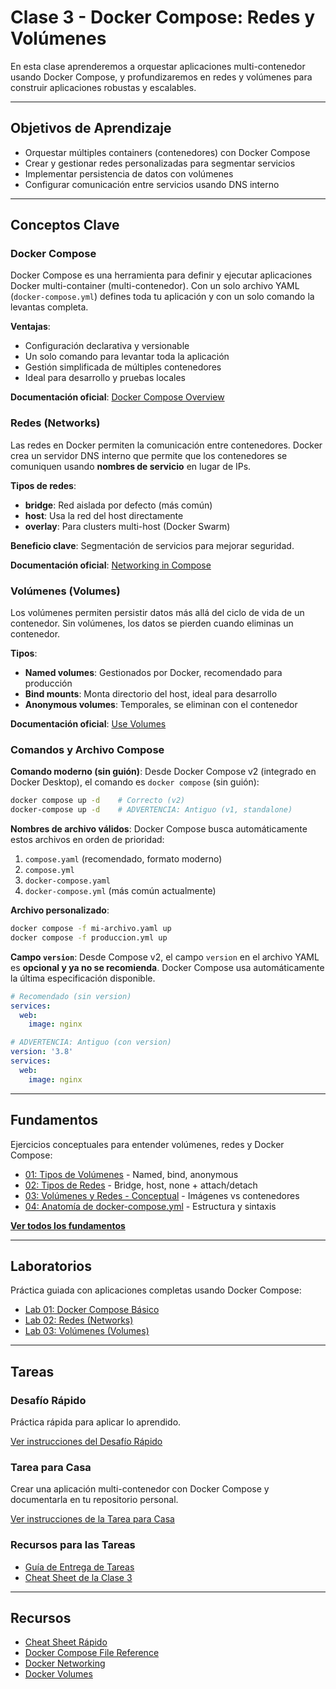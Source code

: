 # Clase 3 - Docker Compose: Redes y Volúmenes

En esta clase aprenderemos a orquestar aplicaciones multi-contenedor usando Docker Compose, y profundizaremos en redes y volúmenes para construir aplicaciones robustas y escalables.

---

## Objetivos de Aprendizaje

- Orquestar múltiples containers (contenedores) con Docker Compose
- Crear y gestionar redes personalizadas para segmentar servicios
- Implementar persistencia de datos con volúmenes
- Configurar comunicación entre servicios usando DNS interno

---

## Conceptos Clave

### Docker Compose

Docker Compose es una herramienta para definir y ejecutar aplicaciones Docker multi-container (multi-contenedor). Con un solo archivo YAML (`docker-compose.yml`) defines toda tu aplicación y con un solo comando la levantas completa.

**Ventajas**:
- Configuración declarativa y versionable
- Un solo comando para levantar toda la aplicación
- Gestión simplificada de múltiples contenedores
- Ideal para desarrollo y pruebas locales

**Documentación oficial**: [Docker Compose Overview](https://docs.docker.com/compose/)

### Redes (Networks)

Las redes en Docker permiten la comunicación entre contenedores. Docker crea un servidor DNS interno que permite que los contenedores se comuniquen usando **nombres de servicio** en lugar de IPs.

**Tipos de redes**:
- **bridge**: Red aislada por defecto (más común)
- **host**: Usa la red del host directamente
- **overlay**: Para clusters multi-host (Docker Swarm)

**Beneficio clave**: Segmentación de servicios para mejorar seguridad.

**Documentación oficial**: [Networking in Compose](https://docs.docker.com/compose/networking/)

### Volúmenes (Volumes)

Los volúmenes permiten persistir datos más allá del ciclo de vida de un contenedor. Sin volúmenes, los datos se pierden cuando eliminas un contenedor.

**Tipos**:
- **Named volumes**: Gestionados por Docker, recomendado para producción
- **Bind mounts**: Monta directorio del host, ideal para desarrollo
- **Anonymous volumes**: Temporales, se eliminan con el contenedor

**Documentación oficial**: [Use Volumes](https://docs.docker.com/storage/volumes/)

### Comandos y Archivo Compose

**Comando moderno (sin guión)**:
Desde Docker Compose v2 (integrado en Docker Desktop), el comando es `docker compose` (sin guión):

```bash
docker compose up -d    # Correcto (v2)
docker-compose up -d    # ADVERTENCIA: Antiguo (v1, standalone)
```

**Nombres de archivo válidos**:
Docker Compose busca automáticamente estos archivos en orden de prioridad:

1. `compose.yaml` (recomendado, formato moderno)
2. `compose.yml`
3. `docker-compose.yaml`
4. `docker-compose.yml` (más común actualmente)

**Archivo personalizado**:
```bash
docker compose -f mi-archivo.yaml up
docker compose -f produccion.yml up
```

**Campo `version`**:
Desde Compose v2, el campo `version` en el archivo YAML es **opcional y ya no se recomienda**. Docker Compose usa automáticamente la última especificación disponible.

```yaml
# Recomendado (sin version)
services:
  web:
    image: nginx

# ADVERTENCIA: Antiguo (con version)
version: '3.8'
services:
  web:
    image: nginx
```

---

## Fundamentos

Ejercicios conceptuales para entender volúmenes, redes y Docker Compose:

- [01: Tipos de Volúmenes](demos/01-tipos-volumenes/) - Named, bind, anonymous
- [02: Tipos de Redes](demos/02-tipos-redes/) - Bridge, host, none + attach/detach
- [03: Volúmenes y Redes - Conceptual](demos/03-volumenes-redes-conceptual/) - Imágenes vs contenedores
- [04: Anatomía de docker-compose.yml](demos/04-anatomia-compose/) - Estructura y sintaxis

**[Ver todos los fundamentos](demos/)**

---

## Laboratorios

Práctica guiada con aplicaciones completas usando Docker Compose:

- [Lab 01: Docker Compose Básico](labs/01-compose-basico/)
- [Lab 02: Redes (Networks)](labs/02-redes/)
- [Lab 03: Volúmenes (Volumes)](labs/03-volumenes/)

---

## Tareas

### Desafío Rápido

Práctica rápida para aplicar lo aprendido.

[Ver instrucciones del Desafío Rápido](tareas/desafio-rapido.md)

### Tarea para Casa

Crear una aplicación multi-contenedor con Docker Compose y documentarla en tu repositorio personal.

[Ver instrucciones de la Tarea para Casa](tareas/tarea-casa.md)

### Recursos para las Tareas

- [Guía de Entrega de Tareas](../../ENTREGA_TAREAS.md)
- [Cheat Sheet de la Clase 3](cheatsheet.md)

---

## Recursos

- [Cheat Sheet Rápido](cheatsheet.md)
- [Docker Compose File Reference](https://docs.docker.com/compose/compose-file/)
- [Docker Networking](https://docs.docker.com/network/)
- [Docker Volumes](https://docs.docker.com/storage/volumes/)
